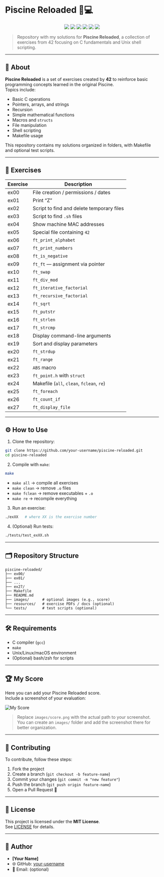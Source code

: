 # Piscine Reloaded 🐚💻

<p align="center">
  <a href="https://42.fr"><img src="https://img.shields.io/badge/42-Network-blue.svg"></a>
  <a href="https://en.wikipedia.org/wiki/C_(programming_language)"><img src="https://img.shields.io/badge/lang-C-orange.svg"></a>
  <img src="https://img.shields.io/badge/shell-bash-lightgrey.svg">
  <img src="https://img.shields.io/badge/makefile-automation-yellow.svg">
  <a href="./LICENSE"><img src="https://img.shields.io/badge/License-MIT-green.svg"></a>
  <img src="https://img.shields.io/badge/build-passing-brightgreen.svg">
</p>

> Repository with my solutions for **Piscine Reloaded**, a collection of exercises from 42 focusing on C fundamentals and Unix shell scripting.

---

## 📖 About

**Piscine Reloaded** is a set of exercises created by **42** to reinforce basic programming concepts learned in the original Piscine.  
Topics include:

- Basic C operations  
- Pointers, arrays, and strings  
- Recursion  
- Simple mathematical functions  
- Macros and `structs`  
- File manipulation  
- Shell scripting  
- Makefile usage  

This repository contains my solutions organized in folders, with Makefile and optional test scripts.

---

## 📂 Exercises

| Exercise | Description |
|-----------|-----------|
| ex00 | File creation / permissions / dates |
| ex01 | Print “Z” |
| ex02 | Script to find and delete temporary files |
| ex03 | Script to find `.sh` files |
| ex04 | Show machine MAC addresses |
| ex05 | Special file containing `42` |
| ex06 | `ft_print_alphabet` |
| ex07 | `ft_print_numbers` |
| ex08 | `ft_is_negative` |
| ex09 | `ft_ft` — assignment via pointer |
| ex10 | `ft_swap` |
| ex11 | `ft_div_mod` |
| ex12 | `ft_iterative_factorial` |
| ex13 | `ft_recursive_factorial` |
| ex14 | `ft_sqrt` |
| ex15 | `ft_putstr` |
| ex16 | `ft_strlen` |
| ex17 | `ft_strcmp` |
| ex18 | Display command-line arguments |
| ex19 | Sort and display parameters |
| ex20 | `ft_strdup` |
| ex21 | `ft_range` |
| ex22 | `ABS` macro |
| ex23 | `ft_point.h` with `struct` |
| ex24 | Makefile (`all`, `clean`, `fclean`, `re`) |
| ex25 | `ft_foreach` |
| ex26 | `ft_count_if` |
| ex27 | `ft_display_file` |

---

## ⚙️ How to Use

1. Clone the repository:

```bash
git clone https://github.com/your-username/piscine-reloaded.git
cd piscine-reloaded
```

2. Compile with `make`:

```bash
make
```

- `make all` → compile all exercises  
- `make clean` → remove `.o` files  
- `make fclean` → remove executables + `.o`  
- `make re` → recompile everything

3. Run an exercise:

```bash
./exXX   # where XX is the exercise number
```

4. (Optional) Run tests:

```bash
./tests/test_exXX.sh
```

---

## 🗂 Repository Structure

```text
piscine-reloaded/
├── ex00/
├── ex01/
├── ...
├── ex27/
├── Makefile
├── README.md
├── images/      # optional images (e.g., score)
├── resources/   # exercise PDFs / docs (optional)
└── tests/       # test scripts (optional)
```

---

## 🛠 Requirements

- C compiler (`gcc`)  
- `make`  
- Unix/Linux/macOS environment  
- (Optional) bash/zsh for scripts  

---

## 🏆 My Score

Here you can add your Piscine Reloaded score.  
Include a screenshot of your evaluation:

![My Score](images/score.png)

> Replace `images/score.png` with the actual path to your screenshot.  
> You can create an `images/` folder and add the screenshot there for better organization.

---

## 🤝 Contributing

To contribute, follow these steps:

1. Fork the project  
2. Create a branch (`git checkout -b feature-name`)  
3. Commit your changes (`git commit -m "new feature"`)  
4. Push the branch (`git push origin feature-name`)  
5. Open a Pull Request 🚀  

---

## 📜 License

This project is licensed under the **MIT License**.  
See [LICENSE](./LICENSE) for details.

---

## 👤 Author

- **[Your Name]**  
- 🌐 GitHub: [your-username](https://github.com/your-username)  
- 📧 Email: (optional)  
